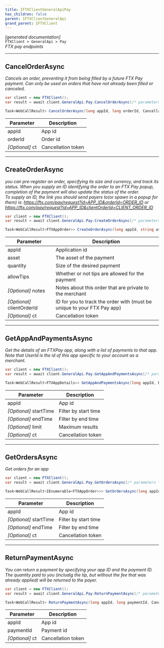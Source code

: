 ```yaml
---
title: IFTXClientGeneralApiPay
has_children: false
parent: IFTXClientGeneralApi
grand_parent: IFTXClient
---
```

*[generated documentation]*  
`FTXClient > GeneralApi > Pay`  
*FTX pay endpoints*
  

***

## CancelOrderAsync  

<p>

*Cancels an order, preventing it from being filled by a future FTX Pay payment. Can only be used on orders that have not already been filled or canceled.*  

```csharp  
var client = new FTXClient();  
var result = await client.GeneralApi.Pay.CancelOrderAsync(/* parameters */);  
```  

```csharp  
Task<WebCallResult> CancelOrderAsync(long appId, long orderId, CancellationToken ct = default);  
```  

|Parameter|Description|
|---|---|
|appId|App id|
|orderId|Order id|
|_[Optional]_ ct|Cancellation token|

</p>

***

## CreateOrderAsync  

<p>

*you can pre-register an order, specifying its size and currency, and track its status. When you supply an ID identifying the order to an FTX Pay popup, completion of the payment will also update the status of the order.*  
*To supply an ID, the link you should send payers to(or spawn in a popup for them) is: https://ftx.com/pay/request?id=APP_ID&orderId=ORDER_ID or https://ftx.com/pay/request?id=APP_ID&clientOrderId=CLIENT_ORDER_ID*  

```csharp  
var client = new FTXClient();  
var result = await client.GeneralApi.Pay.CreateOrderAsync(/* parameters */);  
```  

```csharp  
Task<WebCallResult<FTXAppOrder>> CreateOrderAsync(long appId, string asset, decimal quantity, bool allowTips, string? notes = default, string? clientOrderId = default, CancellationToken ct = default);  
```  

|Parameter|Description|
|---|---|
|appId|Application id|
|asset|The asset of the payment|
|quantity|Size of the desired payment|
|allowTips|Whether or not tips are allowed for the payment|
|_[Optional]_ notes|Notes about this order that are private to the merchant|
|_[Optional]_ clientOrderId|ID for you to track the order with (must be unique to your FTX Pay app)|
|_[Optional]_ ct|Cancellation token|

</p>

***

## GetAppAndPaymentsAsync  

<p>

*Get the details of an FTXPay app, along with a list of payments to that app. Note that UserId is the id of this app specific to your account as a merchant.*  

```csharp  
var client = new FTXClient();  
var result = await client.GeneralApi.Pay.GetAppAndPaymentsAsync(/* parameters */);  
```  

```csharp  
Task<WebCallResult<FTXAppDetails>> GetAppAndPaymentsAsync(long appId, DateTime? startTime = default, DateTime? endTime = default, int? limit = default, CancellationToken ct = default);  
```  

|Parameter|Description|
|---|---|
|appId|App id|
|_[Optional]_ startTime|Filter by start time|
|_[Optional]_ endTime|Filter by end time|
|_[Optional]_ limit|Maximum results|
|_[Optional]_ ct|Cancellation token|

</p>

***

## GetOrdersAsync  

<p>

*Get orders for an app*  

```csharp  
var client = new FTXClient();  
var result = await client.GeneralApi.Pay.GetOrdersAsync(/* parameters */);  
```  

```csharp  
Task<WebCallResult<IEnumerable<FTXAppOrder>>> GetOrdersAsync(long appId, DateTime? startTime = default, DateTime? endTime = default, CancellationToken ct = default);  
```  

|Parameter|Description|
|---|---|
|appId|App id|
|_[Optional]_ startTime|Filter by start time|
|_[Optional]_ endTime|Filter by end time|
|_[Optional]_ ct|Cancellation token|

</p>

***

## ReturnPaymentAsync  

<p>

*You can return a payment by specifying your app ID and the payment ID. The quantity paid to you (includig the tip, but without the fee that was already applied) will be returned to the payer.*  

```csharp  
var client = new FTXClient();  
var result = await client.GeneralApi.Pay.ReturnPaymentAsync(/* parameters */);  
```  

```csharp  
Task<WebCallResult> ReturnPaymentAsync(long appId, long paymentId, CancellationToken ct = default);  
```  

|Parameter|Description|
|---|---|
|appId|App id|
|paymentId|Payment id|
|_[Optional]_ ct|Cancellation token|

</p>
